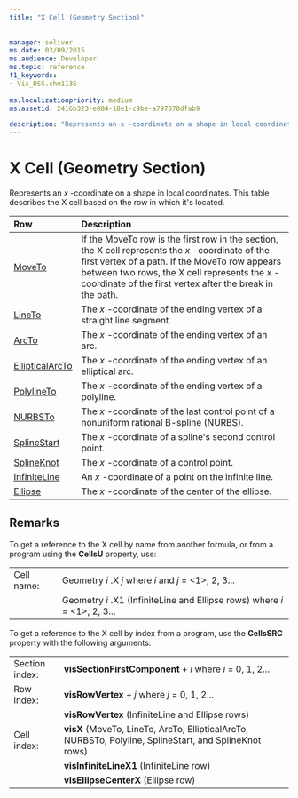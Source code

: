```yaml
---
title: "X Cell (Geometry Section)"
 
 
manager: soliver
ms.date: 03/09/2015
ms.audience: Developer
ms.topic: reference
f1_keywords:
- Vis_DSS.chm1135
 
ms.localizationpriority: medium
ms.assetid: 2416b323-e084-18e1-c9be-a797078dfab9

description: "Represents an x -coordinate on a shape in local coordinates. This table describes the X cell based on the row in which it's located."
---
```


# X Cell (Geometry Section)

Represents an  *x*  -coordinate on a shape in local coordinates. This table describes the X cell based on the row in which it's located.
  
|Row|Description|
|:-----|:-----|
|[MoveTo](moveto-row-geometry-section.md) <br/> | If the MoveTo row is the first row in the section, the X cell represents the *x* -coordinate of the first vertex of a path. If the MoveTo row appears between two rows, the X cell represents the *x* -coordinate of the first vertex after the break in the path. |
|[LineTo](lineto-row-geometry-section.md) <br/> | The *x* -coordinate of the ending vertex of a straight line segment. |
|[ArcTo](arcto-row-geometry-section.md) <br/> | The *x* -coordinate of the ending vertex of an arc. |
|[EllipticalArcTo](ellipticalarcto-row-geometry-section.md) <br/> | The *x* -coordinate of the ending vertex of an elliptical arc. |
|[PolylineTo](polylineto-row-geometry-section.md) <br/> | The *x* -coordinate of the ending vertex of a polyline. |
|[NURBSTo](nurbsto-row-geometry-section.md) <br/> | The *x* -coordinate of the last control point of a nonuniform rational B-spline (NURBS). |
|[SplineStart](splinestart-row-geometry-section.md) <br/> | The *x* -coordinate of a spline's second control point. |
|[SplineKnot](splineknot-row-geometry-section.md) <br/> | The *x* -coordinate of a control point. |
|[InfiniteLine](infiniteline-row-geometry-section.md) <br/> | An *x* -coordinate of a point on the infinite line. |
|[Ellipse](ellipse-row-geometry-section.md) <br/> | The *x* -coordinate of the center of the ellipse. |

## Remarks

To get a reference to the X cell by name from another formula, or from a program using the **CellsU** property, use:
  
|||
|:-----|:-----|
| Cell name:  <br/> | Geometry *i* .X  *j*            where  *i*  and  *j*  = <1>, 2, 3... |
|| Geometry *i* .X1 (InfiniteLine and Ellipse rows)            where  *i*  = <1>, 2, 3... |

To get a reference to the X cell by index from a program, use the **CellsSRC** property with the following arguments:
  
|||
|:-----|:-----|
| Section index:  <br/> |**visSectionFirstComponent** + *i*           where *i* = 0, 1, 2... |
| Row index:  <br/> |**visRowVertex** + *j*           where *j* = 0, 1, 2... |
||**visRowVertex** (InfiniteLine and Ellipse rows)  <br/> |
| Cell index:  <br/> |**visX** (MoveTo, LineTo, ArcTo, EllipticalArcTo, NURBSTo, Polyline, SplineStart, and SplineKnot rows)  <br/> |
||**visInfiniteLineX1** (InfiniteLine row)  <br/> |
||**visEllipseCenterX** (Ellipse row)  <br/> |
